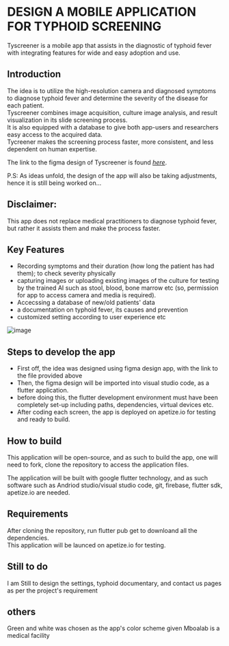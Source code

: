 # DESIGN A MOBILE APPLICATION FOR TYPHOID SCREENING

<p> Tyscreener is a mobile app that assists in the diagnostic of typhoid fever with integrating features for wide and easy adoption and use. </p>

## **Introduction**
<p> The idea is to utilize the high-resolution camera and diagnosed symptoms to diagnose typhoid fever and determine the severity of the disease for each patient. <br>
Tyscreener combines image acquisition, culture image analysis, and result visualization in its slide screening process. <br>
It is also equipped with a database to give both app-users and researchers easy access to the acquired data. <br>
Tycreener makes the screening process faster, more consistent, and less dependent on human expertise. </p>

The  link to the figma design of Tyscreener is found [_here_](https://www.figma.com/file/H7zuS9sL0zBYjsi5VBBIJD/Tyscreener-mobile--App?node-id=0%3A1).

<p> P.S: As ideas unfold, the design of the app will also be taking adjustments, hence it is still being worked on... </p>

## Disclaimer: 
<p> This app does not replace medical practitioners to diagnose typhoid fever, but rather it assists them and make the process faster. </p>

## Key Features
- Recording symptoms and their duration (how long  the patient has had them); to check severity physically
- capturing images or uploading existing images of the culture for testing by the trained AI such as stool, blood, bone marrow etc (so, permission for app to access camera and media is required).
- Accecssing a database of new/old patients' data
- a documentation on typhoid fever, its causes and prevention
- customized setting according to user experience etc

![image](https://user-images.githubusercontent.com/81535499/163690754-44b166aa-f6ae-4646-845d-5231d9e09b86.png)

## Steps to develop the app
- First off, the idea was designed using figma design app, with the link to the file provided above
- Then, the figma design will be imported into visual studio code, as a flutter application.
- before doing this, the flutter development environment must have been completely set-up including paths, dependencies, virtual devices etc.
- After coding each screen, the app is deployed on apetize.io for testing and ready to build.


## How to build
<p> This application will be open-source, and as such to build the app, one will need to fork, clone the repository to access the application files. </p>
<p> The application will be built with google flutter technology, and as such software such as Andriod studio/visual studio code, git, firebase, flutter sdk, apetize.io are needed. </p>

## Requirements
<p> After cloning the repository, run flutter pub get to downloand all the dependencies. <br>
This application will be launced on apetize.io for testing. </p>

## Still to do
<p> I am Still to design the settings, typhoid documentary, and contact us pages as per the project's requirement </p>

## others
<p> Green and white was chosen as the app's color scheme given Mboalab is a medical facility </p>
